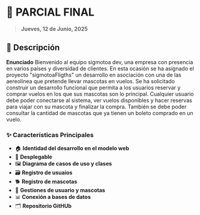 # 🐾 PARCIAL FINAL

> **Jueves, 12 de Junio, 2025**

## 📖 Descripción

**Enunciado** Bienvenido al equipo sigmotoa dev, una empresa con presencia en varios países y diversidad de clientes. En esta ocasión se ha asignado el proyecto "sigmotoaFligths" un desarrollo en asociación con una de las aereolínea que pretende llevar mascotas en vuelos. Se ha solicitado construir un desarrollo funcional que permita a los usuarios reservar y comprar vuelos en los que sus mascotas son lo principal. Cualquier usuario debe poder conectarse al sistema, ver vuelos disponibles y hacer reservas para viajar con su mascota y finalizar la compra. También se debe poder consultar la cantidad de mascotas que ya tienen un boleto comprado en un vuelo.

### ✨ Características Principales

- 🏠 **Identidad del desarrollo en el modelo web**
- 📱 **Desplegable**
- 🖼️ **Diagrama de casos de uso y clases**
- 🗃️ **Registro de usuaios**
- 🐕 **Registro de mascotas**
- 🔄 **Gestiones de usuario y mascotas**
- 📊 **Conexión a bases de datos**
- 🗂️️ **Repositorio GitHUb**

